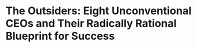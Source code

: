 # The Outsiders: Eight Unconventional CEOs and Their Radically Rational Blueprint for Success

## 

